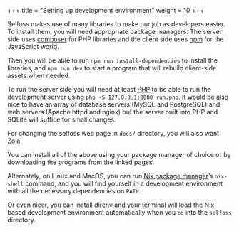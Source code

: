 +++
title = "Setting up development environment"
weight = 10
+++

Selfoss makes use of many libraries to make our job as developers easier. To install them, you will need appropriate package managers. The server side uses [composer](https://getcomposer.org/) for PHP libraries and the client side uses [npm](https://www.npmjs.com/get-npm) for the JavaScript world.

Then you will be able to run `npm run install-dependencies` to install the libraries, and `npm run dev` to start a program that will rebuild client-side assets when needed.

To run the server side you will need at least [PHP](https://www.php.net/downloads) to be able to run the development server using `php -S 127.0.0.1:8000 run.php`. It would be also nice to have an array of database servers (MySQL and PostgreSQL) and web servers (Apache httpd and nginx) but the server built into PHP and SQLite will suffice for small changes.

For changing the selfoss web page in `docs/` directory, you will also want [Zola](https://www.getzola.org/documentation/getting-started/installation/).

You can install all of the above using your package manager of choice or by downloading the programs from the linked pages.

Alternately, on Linux and MacOS, you can run [Nix package manager](https://nixos.org/download.html)’s `nix-shell` command, and you will find yourself in a development environment with all the necessary dependencies on `PATH`.

Or even nicer, you can install [direnv](https://direnv.net/) and your terminal will load the Nix-based development environment automatically when you `cd` into the `selfoss` directory.
